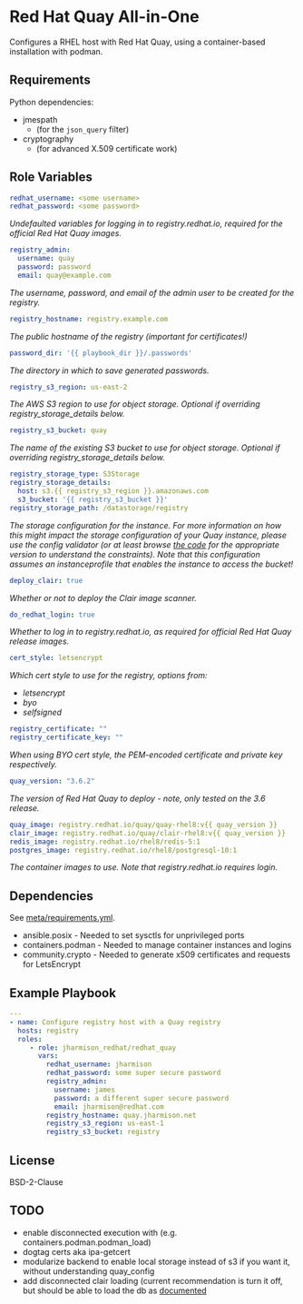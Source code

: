 Red Hat Quay All-in-One
=========

Configures a RHEL host with Red Hat Quay, using a container-based installation with podman.

Requirements
------------

Python dependencies:

- jmespath
    - (for the `json_query` filter)
- cryptography
    - (for advanced X.509 certificate work)

Role Variables
--------------

```yaml
redhat_username: <some username>
redhat_password: <some password>
```

_Undefaulted variables for logging in to registry.redhat.io, required for the official Red Hat Quay images._

```yaml
registry_admin:
  username: quay
  password: password
  email: quay@example.com
```

_The username, password, and email of the admin user to be created for the registry._

```yaml
registry_hostname: registry.example.com
```

_The public hostname of the registry (important for certificates!)_

```yaml
password_dir: '{{ playbook_dir }}/.passwords'
```

_The directory in which to save generated passwords._

```yaml
registry_s3_region: us-east-2
```

_The AWS S3 region to use for object storage. Optional if overriding registry_storage_details below._

```yaml
registry_s3_bucket: quay
```

_The name of the existing S3 bucket to use for object storage. Optional if overriding registry_storage_details below._

```yaml
registry_storage_type: S3Storage
registry_storage_details:
  host: s3.{{ registry_s3_region }}.amazonaws.com
  s3_bucket: '{{ registry_s3_bucket }}'
registry_storage_path: /datastorage/registry
```

_The storage configuration for the instance. For more information on how this might impact the storage configuration of your Quay instance, please use the config validator (or at least browse [the code](https://github.com/quay/config-tool/blob/redhat-3.6/pkg/lib/fieldgroups/distributedstorage/distributedstorage.go) for the appropriate version to understand the constraints). Note that this configuration assumes an instanceprofile that enables the instance to access the bucket!_

```yaml
deploy_clair: true
```

_Whether or not to deploy the Clair image scanner._

```yaml
do_redhat_login: true
```

_Whether to log in to registry.redhat.io, as required for official Red Hat Quay release images._

```yaml
cert_style: letsencrypt
```

_Which cert style to use for the registry, options from:_

  - _letsencrypt_
  - _byo_
  - _selfsigned_

```yaml
registry_certificate: ""
registry_certificate_key: ""
```

_When using BYO cert style, the PEM-encoded certificate and private key respectively._

```yaml
quay_version: "3.6.2"
```

_The version of Red Hat Quay to deploy - note, only tested on the 3.6 release._

```yaml
quay_image: registry.redhat.io/quay/quay-rhel8:v{{ quay_version }}
clair_image: registry.redhat.io/quay/clair-rhel8:v{{ quay_version }}
redis_image: registry.redhat.io/rhel8/redis-5:1
postgres_image: registry.redhat.io/rhel8/postgresql-10:1
```

_The container images to use. Note that registry.redhat.io requires login._

Dependencies
------------

See [meta/requirements.yml](meta/requirements.yml).

- ansible.posix - Needed to set sysctls for unprivileged ports
- containers.podman - Needed to manage container instances and logins
- community.crypto - Needed to generate x509 certificates and requests for LetsEncrypt

Example Playbook
----------------

```yaml
---
- name: Configure registry host with a Quay registry
  hosts: registry
  roles:
     - role: jharmison_redhat/redhat_quay
       vars:
         redhat_username: jharmison
         redhat_password: some super secure password
         registry_admin:
           username: james
           password: a different super secure password
           email: jharmison@redhat.com
         registry_hostname: quay.jharmison.net
         registry_s3_region: us-east-1
         registry_s3_bucket: registry
```

License
-------

BSD-2-Clause

TODO
----

- enable disconnected execution with (e.g. containers.podman.podman_load)
- dogtag certs aka ipa-getcert
- modularize backend to enable local storage instead of s3 if you want it, without understanding quay_config
- add disconnected clair loading (current recommendation is turn it off, but should be able to load the db as [documented](https://access.redhat.com/documentation/en-us/red_hat_quay/3.6/html/manage_red_hat_quay/clair-intro2#clair-disconnected)
